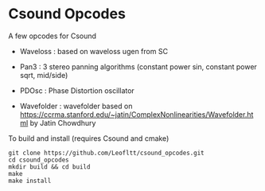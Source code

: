 # Csound Opcodes

A few opcodes for Csound

* Waveloss : based on waveloss ugen from SC

* Pan3 : 3 stereo panning algorithms (constant power sin, constant power sqrt, mid/side)

* PDOsc : Phase Distortion oscillator

* Wavefolder : wavefolder based on https://ccrma.stanford.edu/~jatin/ComplexNonlinearities/Wavefolder.html by Jatin Chowdhury


To build and install (requires Csound and cmake)

```
git clone https://github.com/Leofltt/csound_opcodes.git
cd csound_opcodes
mkdir build && cd build
make
make install
```